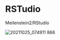 # RSTudio
Meilenstein2/RStudio 


![20211025_074911 866](https://user-images.githubusercontent.com/92634870/141103470-7f7a24fc-6338-46db-85c2-5923d2087d5a.jpg)
